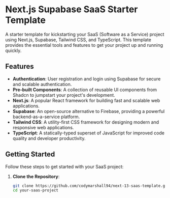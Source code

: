 # Next.js Supabase SaaS Starter Template

A starter template for kickstarting your SaaS (Software as a Service) project using Next.js, Supabase, Tailwind CSS, and TypeScript. This template provides the essential tools and features to get your project up and running quickly.

## Features

- **Authentication**: User registration and login using Supabase for secure and scalable authentication.
- **Pre-built Components**: A collection of reusable UI components from Shadcn to jumpstart your project's development.
- **Next.js**: A popular React framework for building fast and scalable web applications.
- **Supabase**: An open-source alternative to Firebase, providing a powerful backend-as-a-service platform.
- **Tailwind CSS**: A utility-first CSS framework for designing modern and responsive web applications.
- **TypeScript**: A statically-typed superset of JavaScript for improved code quality and developer productivity.

## Getting Started

Follow these steps to get started with your SaaS project:

1. **Clone the Repository**:

   ```bash
   git clone https://github.com/codymarshall94/next-13-saas-template.git
   cd your-saas-project
```
